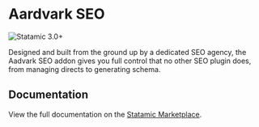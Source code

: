 # Aardvark SEO

![Statamic 3.0+](https://img.shields.io/badge/Statamic-3.0+-FF269E?style=for-the-badge&link=https://statamic.com)

Designed and built from the ground up by a dedicated SEO agency, the Aadvark SEO addon gives you full control that no other SEO plugin does, from managing directs to generating schema.

## Documentation
View the full documentation on the [Statamic Marketplace](https://statamic.com/addons/candour/aardvark-seo/docs).
